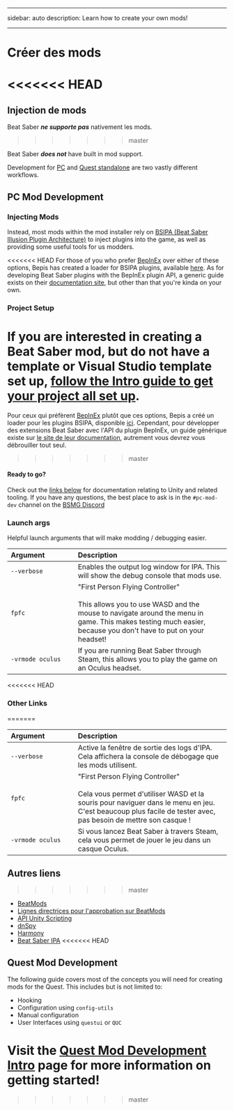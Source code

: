 - - -
sidebar: auto description: Learn how to create your own mods!
- - -

# Créer des mods
<<<<<<< HEAD
=======

## Injection de mods
Beat Saber _**ne supporte pas**_ nativement les mods.
>>>>>>> master

Beat Saber _**does not**_ have built in mod support.

Development for [PC](#pc-mod-development) and [Quest standalone](#quest-mod-development) are two vastly different workflows.

## PC Mod Development

### Injecting Mods
Instead, most mods within the mod installer rely on [BSIPA (Beat Saber Illusion Plugin Architecture)](https://github.com/nike4613/BeatSaber-IPA-Reloaded/) to inject plugins into the game, as well as providing some useful tools for us modders.

<<<<<<< HEAD
For those of you who prefer [BepInEx](https://github.com/BepInEx/BepInEx) over either of these options, Bepis has created a loader for BSIPA plugins, available [here](https://github.com/BepInEx/BepInEx.BSIPA.Loader). As for developing Beat Saber plugins with the BepInEx plugin API, a generic guide exists on their [documentation site](https://bepinex.github.io/bepinex_docs/v5.0/articles/dev_guide/plugin_tutorial/index.html), but other than that you're kinda on your own.

### Project Setup
If you are interested in creating a Beat Saber mod, but do not have a template or Visual Studio template set up, [follow the Intro guide to get your project all set up](./pc-mod-dev-intro.md).
=======
Pour ceux qui préfèrent [BepInEx](https://github.com/BepInEx/BepInEx) plutôt que ces options, Bepis a créé un loader pour les plugins BSIPA, disponible [ici](https://github.com/BepInEx/BepInEx.BSIPA.Loader). Cependant, pour développer des extensions Beat Saber avec l'API du plugin BepInEx, un guide générique existe sur [le site de leur documentation](https://bepinex.github.io/bepinex_docs/v5.0/articles/dev_guide/plugin_tutorial/index.html), autrement vous devrez vous débrouiller tout seul.
>>>>>>> master

#### Ready to go?
Check out the [links below](#other-links) for documentation relating to Unity and related tooling. If you have any questions, the best place to ask is in the `#pc-mod-dev` channel on the [BSMG Discord](https://discord.gg/beatsabermods)

### Launch args
Helpful launch arguments that will make modding / debugging easier.

<!-- markdownlint-disable MD013 -->
| Argument&nbsp;&nbsp;&nbsp;&nbsp;&nbsp;&nbsp;&nbsp;&nbsp;&nbsp;&nbsp;&nbsp;&nbsp;&nbsp;&nbsp; | Description                                                                                                                                                                                                           |
| -------------------------------------------------------------------------------------------- |:--------------------------------------------------------------------------------------------------------------------------------------------------------------------------------------------------------------------- |
| `--verbose`                                                                                  | Enables the output log window for IPA. This will show the debug console that mods use.                                                                                                                                |
| `fpfc`                                                                                       | "First Person Flying Controller"<br /><br />This allows you to use WASD and the mouse to navigate around the menu in game. This makes testing much easier, because you don't have to put on your headset! |
| `-vrmode oculus`                                                                             | If you are running Beat Saber through Steam, this allows you to play the game on an Oculus headset.                                                                                                                   |
<!-- markdownlint-enable MD013 -->

<<<<<<< HEAD
### Other Links

=======
<!-- markdownlint-disable MD013 -->
| Argument&nbsp;&nbsp;&nbsp;&nbsp;&nbsp;&nbsp;&nbsp;&nbsp;&nbsp;&nbsp;&nbsp;&nbsp;&nbsp;&nbsp; | Description                                                                                                                                                                                                           |
| -------------------------------------------------------------------------------------------- |:--------------------------------------------------------------------------------------------------------------------------------------------------------------------------------------------------------------------- |
| `--verbose`                                                                                  | Active la fenêtre de sortie des logs d'IPA. Cela affichera la console de débogage que les mods utilisent.                                                                                                             |
| `fpfc`                                                                                       | "First Person Flying Controller"<br /><br />Cela vous permet d'utiliser WASD et la souris pour naviguer dans le menu en jeu. C'est beaucoup plus facile de tester avec, pas besoin de mettre son casque ! |
| `-vrmode oculus`                                                                             | Si vous lancez Beat Saber à travers Steam, cela vous permet de jouer le jeu dans un casque Oculus.                                                                                                                    |
<!-- markdownlint-enable MD013 -->

## Autres liens

>>>>>>> master
* [BeatMods](https://beatmods.com)
* [Lignes directrices pour l'approbation sur BeatMods](https://docs.google.com/document/d/15RBVesZdS-U94AvesJ2DJqcnAtgh9E2PZOcbjrQle5Y/edit?usp=sharing)
* [API Unity Scripting](https://docs.unity3d.com/ScriptReference/index.html)
* [dnSpy](https://github.com/0xd4d/dnSpy)
* [Harmony](https://github.com/pardeike/Harmony)
* [Beat Saber IPA](https://bsmg.github.io/BeatSaber-IPA-Reloaded/)
<<<<<<< HEAD

## Quest Mod Development

The following guide covers most of the concepts you will need for creating mods for the Quest. This includes but is not limited to:

* Hooking
* Configuration using `config-utils`
* Manual configuration
* User Interfaces using `questui` or `QUC`

Visit the [Quest Mod Development Intro](./quest-mod-dev-intro.md) page for more information on getting started!
=======
>>>>>>> master
